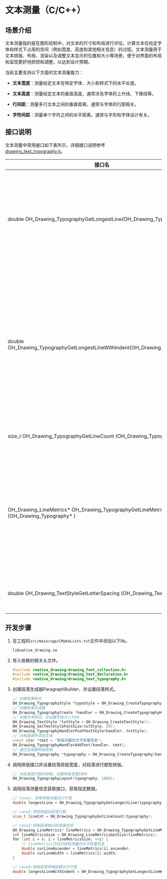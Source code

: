 # 文本测量（C/C++）

## 场景介绍

文本测量指的是在图形绘制中，对文本的尺寸和布局进行评估，计算文本在给定字体和样式下占用的空间（例如宽度、高度和其他相关信息）的过程。文本测量用于文本排版、布局、渲染以及调整文本显示的位置和大小等场景，便于对界面的布局和呈现更好地把控和调整，以达到设计预期。

当前主要支持以下方面的文本测量能力：

- **文本宽度**：测量给定文本在特定字体、大小和样式下的水平长度。

- **文本高度**：测量给定文本的垂直高度，通常涉及字体的上升线、下降线等。

- **行间距**：测量多行文本之间的垂直距离，通常与字体的行距相关。

- **字符间距**：测量单个字符之间的水平距离，通常与字形和字体设计有关。


## 接口说明

文本测量中常用接口如下表所示，详细接口说明参考[drawing_text_typography.h](../reference/apis-arkgraphics2d/capi-drawing-text-typography-h.md)。

| 接口名 | 描述 | 
| -------- | -------- |
| double OH_Drawing_TypographyGetLongestLine(OH_Drawing_Typography\*) | 获取最长行的宽度，建议实际使用时将返回值向上取整。 | 
| double OH_Drawing_TypographyGetLongestLineWithIndent(OH_Drawing_Typography\*) | 获取最长行的宽度（该宽度包含当前行缩进的宽度），建议实际使用时将返回值向上取整。 | 
| size_t OH_Drawing_TypographyGetLineCount (OH_Drawing_Typography\* ) | 获取文本行数。 | 
| OH_Drawing_LineMetrics\* OH_Drawing_TypographyGetLineMetrics (OH_Drawing_Typography\* ) | 获取段落行的度量信息。包含行的高度、宽度、起始坐标等信息。 | 
| double OH_Drawing_TextStyleGetLetterSpacing (OH_Drawing_TextStyle \*) | 获取文本的字符间距。 | 


## 开发步骤

1. 在工程的`src/main/cpp/CMakeLists.txt`文件中添加以下lib。
   ```c++
   libnative_drawing.so
   ```

2. 导入依赖的相关头文件。

   ```c++
   #include <native_drawing/drawing_font_collection.h>
   #include <native_drawing/drawing_text_declaration.h>
   #include <native_drawing/drawing_text_typography.h>
   ```

3. 创建段落生成器ParagraphBuilder，并设置段落样式。

   ```c++
   // 创建段落样式
   OH_Drawing_TypographyStyle *typoStyle = OH_Drawing_CreateTypographyStyle();
   // 创建段落生成器
   OH_Drawing_TypographyCreate *handler = OH_Drawing_CreateTypographyHandler(typoStyle, OH_Drawing_CreateFontCollection());
   // 创建文本样式，并设置字体大小为50
   OH_Drawing_TextStyle *txtStyle = OH_Drawing_CreateTextStyle();
   OH_Drawing_SetTextStyleFontSize(txtStyle, 50);
   OH_Drawing_TypographyHandlerPushTextStyle(handler, txtStyle);
   // 向构造器中添加文本
   const char *text = "排版测量的文字度量信息";
   OH_Drawing_TypographyHandlerAddText(handler, text);
   // 通过生成器构造段落
   OH_Drawing_Typography *typography = OH_Drawing_CreateTypography(handler);
   ```

4. 调用排版接口并设置段落排版宽度，对段落进行塑型排版。

   ```c++
   // 对段落进行塑形排版，设置排版宽度1000
   OH_Drawing_TypographyLayout(typography, 1000);
   ```

5. 调用段落测量信息获取接口，获取指定数据。

   ```c++
   // case1: 获取排版后最长行行宽
   double longestLine = OH_Drawing_TypographyGetLongestLine(typography);
   
   // case2:获取排版后段落行数
   size_t lineCnt = OH_Drawing_TypographyGetLineCount(typography);
   
   // case3:获取段落每行的度量信息
   OH_Drawing_LineMetrics* lineMetrics = OH_Drawing_TypographyGetLineMetrics(typography);
   int lineMetricsSize = OH_Drawing_LineMetricsGetSize(lineMetrics);
   for (int i = 0; i < lineMetricsSize; ++i) {
       // lineMetrics为经过排版测量的文字度量信息
       double curLineAscender = lineMetrics[i].ascender;
       double curLineWidth = lineMetrics[i].width;
   }
   
   // case4:获取段落带缩进最长行行宽
   double longestLineWithIndent = OH_Drawing_TypographyGetLongestLineWithIndent(typography);
   ```

